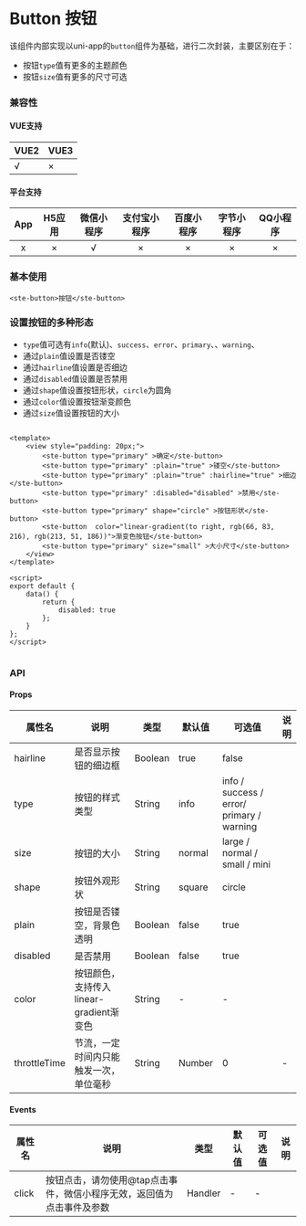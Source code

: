# Button 按钮
该组件内部实现以uni-app的```button```组件为基础，进行二次封装，主要区别在于：
- 按钮```type```值有更多的主题颜色
- 按钮```size```值有更多的尺寸可选

### 兼容性
#### VUE支持 
|VUE2        | VUE3        |
|---        |---        |
|√                | ×                |
#### 平台支持
|App|H5应用	|微信小程序	|支付宝小程序	|百度小程序	|字节小程序	|QQ小程序	|
|:-:|:-:	|:-:		|:-:			|:-:		|:-:		|:-:		|
|x	|×		|√			|×				|×			|×			|×			|


### 基本使用

```
<ste-button>按钮</ste-button>
```

### 设置按钮的多种形态
- ```type```值可选有```info```(默认)、```success```、```error```、```primary```、、```warning```、
- 通过```plain```值设置是否镂空
- 通过```hairline```值设置是否细边
- 通过```disabled```值设置是否禁用
- 通过```shape```值设置按钮形状，```circle```为圆角
- 通过```color```值设置按钮渐变颜色
- 通过```size```值设置按钮的大小



```

<template>
	<view style="padding: 20px;">
		<ste-button type="primary" >确定</ste-button>
		<ste-button type="primary" :plain="true" >镂空</ste-button>
		<ste-button type="primary" :plain="true" :hairline="true" >细边</ste-button>
		<ste-button type="primary" :disabled="disabled" >禁用</ste-button>
		<ste-button type="primary" shape="circle" >按钮形状</ste-button>
		<ste-button  color="linear-gradient(to right, rgb(66, 83, 216), rgb(213, 51, 186))">渐变色按钮</ste-button>
		<ste-button type="primary" size="small" >大小尺寸</ste-button>
	</view>
</template>

<script>
export default {
	data() {
		return {
			disabled: true
		};
	}
};
</script>


```

### API
#### Props
| 属性名		| 说明									|类型			|默认值		| 可选值										|说明			|
| ------		| -----------							|	-----------	|-----------|-----------								|	---------	|
| hairline		|是否显示按钮的细边框						|Boolean		|true		|false										|				|
| type			|按钮的样式类型							|String			|info		|info / success / error/ primary / warning	|				|
| size			|按钮的大小								|String			|normal		|large / normal / small / mini				|				|
| shape			|按钮外观形状							|String			|square		|	circle									|				|
| plain			|按钮是否镂空，背景色透明					|Boolean		|false		|true										|				|
| disabled		|是否禁用								|Boolean		|false		|true										|				|
| color			|按钮颜色，支持传入linear-gradient渐变色	|String			|-			|-											|				|
| throttleTime	|节流，一定时间内只能触发一次，单位毫秒	|String			| Number	|0											|-				||

#### Events
| 属性名| 说明																|类型			|默认值		| 可选值		|说明			|
| ------| -----------														|	-----------	|-----------|-----------|	---------	|
| click	|按钮点击，请勿使用@tap点击事件，微信小程序无效，返回值为点击事件及参数	|Handler		|-			|-			|				|